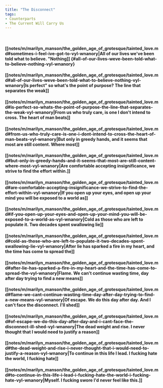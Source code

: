 ```yaml
---
title: "The Disconnect"
tags:
- Counterparts
- The Current Will Carry Us
---
```

&nbsp;
#### [[notes/m/marilyn_manson/the_golden_age_of_grotesque/tainted_love.md#sometimes-i-feel-ive-got-to-vyl-wnanory|All of our lives we've been told what to believe. "Nothing]] {#all-of-our-lives-weve-been-told-what-to-believe-nothing-vyl-wnanory}
#### [[notes/m/marilyn_manson/the_golden_age_of_grotesque/tainted_love.md#all-of-our-lives-weve-been-told-what-to-believe-nothing-vyl-wnanory|Is perfect" so what's the point of purpose? The line that separates the weak]]
#### [[notes/m/marilyn_manson/the_golden_age_of_grotesque/tainted_love.md#is-perfect-so-whats-the-point-of-purpose-the-line-that-separates-the-weak-vyl-wnanory|From us who truly care, is one I don't intend to cross. The heart of man beats]]
#### [[notes/m/marilyn_manson/the_golden_age_of_grotesque/tainted_love.md#from-us-who-truly-care-is-one-i-dont-intend-to-cross-the-heart-of-man-beats-vyl-wnanory|But only in greedy hands, and it seems that most are still content. Where most]]
#### [[notes/m/marilyn_manson/the_golden_age_of_grotesque/tainted_love.md#but-only-in-greedy-hands-and-it-seems-that-most-are-still-content-where-most-vyl-wnanory|Are comfortable accepting insignificance, we strive to find the effort within.]]
#### [[notes/m/marilyn_manson/the_golden_age_of_grotesque/tainted_love.md#are-comfortable-accepting-insignificance-we-strive-to-find-the-effort-within-vyl-wnanory|If you open up your eyes, and open up your mind you will be exposed to a world as]]
#### [[notes/m/marilyn_manson/the_golden_age_of_grotesque/tainted_love.md#if-you-open-up-your-eyes-and-open-up-your-mind-you-will-be-exposed-to-a-world-as-vyl-wnanory|Cold as those who are left to populate it. Two decades spent swallowing lie]]
#### [[notes/m/marilyn_manson/the_golden_age_of_grotesque/tainted_love.md#cold-as-those-who-are-left-to-populate-it-two-decades-spent-swallowing-lie-vyl-wnanory|After lie has sparked a fire in my heart, and the time has come to spread the]]
#### [[notes/m/marilyn_manson/the_golden_age_of_grotesque/tainted_love.md#after-lie-has-sparked-a-fire-in-my-heart-and-the-time-has-come-to-spread-the-vyl-wnanory|Flame. We can't continue wasting time, day after day trying to find a new means]]
#### [[notes/m/marilyn_manson/the_golden_age_of_grotesque/tainted_love.md#flame-we-cant-continue-wasting-time-day-after-day-trying-to-find-a-new-means-vyl-wnanory|Of escape. We do this day after day. And I can't face the disconnect. I'll shed]]
#### [[notes/m/marilyn_manson/the_golden_age_of_grotesque/tainted_love.md#of-escape-we-do-this-day-after-day-and-i-cant-face-the-disconnect-ill-shed-vyl-wnanory|The dead weight and rise. I never thought that I would need to justify a reason]]
#### [[notes/m/marilyn_manson/the_golden_age_of_grotesque/tainted_love.md#the-dead-weight-and-rise-i-never-thought-that-i-would-need-to-justify-a-reason-vyl-wnanory|To continue in this life I lead. I fucking hate the world, I fucking hate]]
#### [[notes/m/marilyn_manson/the_golden_age_of_grotesque/tainted_love.md#to-continue-in-this-life-i-lead-i-fucking-hate-the-world-i-fucking-hate-vyl-wnanory|Myself. I fucking swore I'd never feel like this.]]
